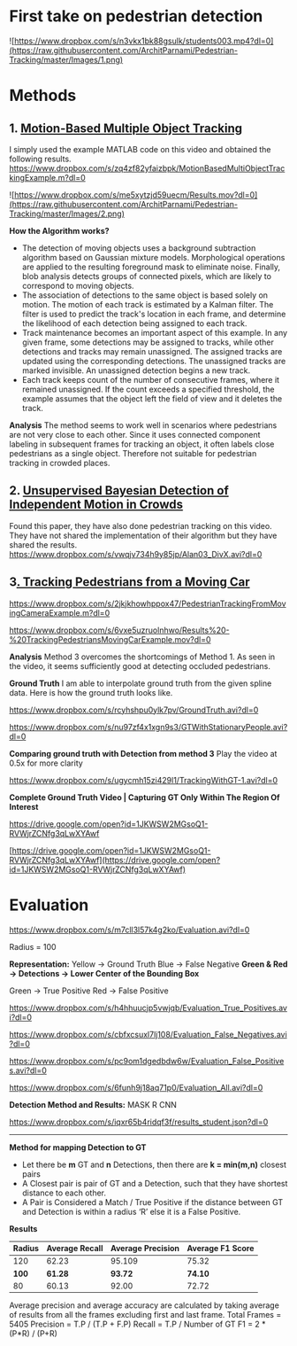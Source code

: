 # First take on pedestrian detection


![https://www.dropbox.com/s/n3vkx1bk88gsulk/students003.mp4?dl=0](https://raw.githubusercontent.com/ArchitParnami/Pedestrian-Tracking/master/Images/1.png)

# Methods
## 1. [Motion-Based Multiple Object Tracking](https://www.mathworks.com/help/vision/examples/motion-based-multiple-object-tracking.html)
  I simply used the example MATLAB code on this video and obtained the following results.
https://www.dropbox.com/s/zq4zf82yfaizbpk/MotionBasedMultiObjectTrackingExample.m?dl=0

![https://www.dropbox.com/s/me5xytzjd59uecm/Results.mov?dl=0](https://raw.githubusercontent.com/ArchitParnami/Pedestrian-Tracking/master/Images/2.png)


**How the Algorithm works?**

  - The detection of moving objects uses a background subtraction algorithm based on Gaussian mixture models. Morphological operations are applied to the resulting foreground mask to eliminate noise. Finally, blob analysis detects groups of connected pixels, which are likely to correspond to moving objects. 
  - The association of detections to the same object is based solely on motion. The motion of each track is estimated by a Kalman filter. The filter is used to predict the track's location in each frame, and determine the likelihood of each detection being assigned to each track.
  - Track maintenance becomes an important aspect of this example. In any given frame, some detections may be assigned to tracks, while other detections and tracks may remain unassigned. The assigned tracks are updated using the corresponding detections. The unassigned tracks are marked invisible. An unassigned detection begins a new track. 
  - Each track keeps count of the number of consecutive frames, where it remained unassigned. If the count exceeds a specified threshold, the example assumes that the object left the field of view and it deletes the track.  
  

**Analysis**
The method seems to work well in scenarios where pedestrians are not very close to each other. Since it uses connected component labeling in subsequent frames for tracking an object, it often labels close pedestrians as a single object. Therefore not suitable for pedestrian tracking in crowded places.



## 2. [Unsupervised Bayesian Detection of Independent Motion in Crowds](http://mi.eng.cam.ac.uk/~gjb47/crowds/)
  Found this paper, they have also done pedestrian tracking on this video. They have not shared the implementation of their algorithm but they have shared the results.
https://www.dropbox.com/s/vwqjv734h9y85jp/Alan03_DivX.avi?dl=0

## 3[. Tracking Pedestrians from a Moving Car](https://www.mathworks.com/help/vision/examples/tracking-pedestrians-from-a-moving-car.html)

  

https://www.dropbox.com/s/2jkjkhowhppox47/PedestrianTrackingFromMovingCameraExample.m?dl=0

https://www.dropbox.com/s/6vxe5uzruolnhwo/Results%20-%20TrackingPedestriansMovingCarExample.mov?dl=0


**Analysis**
Method 3 overcomes the shortcomings of Method 1. As seen in the video, it seems sufficiently good at detecting occluded pedestrians. 

**Ground Truth**
I am able to interpolate ground truth from the given spline data. Here is how the ground truth looks like.

https://www.dropbox.com/s/rcyhshpu0ylk7pv/GroundTruth.avi?dl=0

https://www.dropbox.com/s/nu97zf4x1xgn9s3/GTWithStationaryPeople.avi?dl=0


**Comparing ground truth with Detection from method 3**
Play the video at 0.5x for more clarity

https://www.dropbox.com/s/ugycmh15zi429l1/TrackingWithGT-1.avi?dl=0



**Complete Ground Truth Video | Capturing GT Only Within The Region Of Interest**

https://drive.google.com/open?id=1JKWSW2MGsoQ1-RVWjrZCNfg3qLwXYAwf


[https://drive.google.com/open?id=1JKWSW2MGsoQ1-RVWjrZCNfg3qLwXYAwf](https://drive.google.com/open?id=1JKWSW2MGsoQ1-RVWjrZCNfg3qLwXYAwf)



# Evaluation
https://www.dropbox.com/s/m7cll3l57k4g2ko/Evaluation.avi?dl=0


Radius = 100

**Representation:**
Yellow → Ground Truth
Blue → False Negative
**Green & Red → Detections → Lower Center of the Bounding Box**

  Green → True Positive
  Red    →  False Positive


https://www.dropbox.com/s/h4hhuucjp5vwjqb/Evaluation_True_Positives.avi?dl=0

https://www.dropbox.com/s/cbfxcsuxl7lj108/Evaluation_False_Negatives.avi?dl=0

https://www.dropbox.com/s/pc9om1dgedbdw6w/Evaluation_False_Positives.avi?dl=0

https://www.dropbox.com/s/6funh9j18aq71p0/Evaluation_All.avi?dl=0






**Detection Method and Results:** MASK R CNN

https://www.dropbox.com/s/iqxr65b4ridqf3f/results_student.json?dl=0


****
**Method for mapping Detection to GT**

- Let there be **m** GT and  **n**  Detections, then there are **k = min(m,n)** closest pairs
- A Closest pair is pair of GT and a Detection, such that they have shortest distance to each other.
- A Pair is Considered a Match / True Positive if the distance between GT and Detection is within a radius ‘R’  else it is a False Positive.

**Results**

| **Radius** | **Average Recall** | **Average Precision** | **Average F1 Score** |
| ---------- | ------------------ | --------------------- | -------------------- |
| 120        | 62.23              | 95.109                | 75.32                |
| **100**    | **61.28**          | **93.72**             | **74.10**            |
| 80         | 60.13              | 92.00                 | 72.72                |


Average precision and average accuracy are calculated  by taking average of results from all the frames excluding first and last frame. 
Total Frames = 5405
Precision = T.P / (T.P + F.P)
Recall = T.P / Number of GT
F1 = 2 * (P*R) / (P+R)

